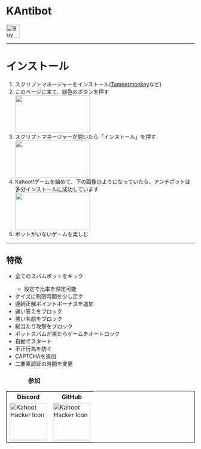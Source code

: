 <h1>KAntibot</h1>
<a href='https://ko-fi.com/D1D4385AU' target='_blank'><img height='36' style='border:0px;height:36px;' src='https://cdn.ko-fi.com/cdn/kofi2.png?v=2' border='0' alt='Buy Me a Coffee at ko-fi.com' /></a>
<hr>
<b><h1>インストール</h1></b>
<ol>
  <li>スクリプトマネージャーをインストール(<a href="https://www.tampermonkey.net/">Tampermonkey</a>など)</li>
  <li>このページに来て、緑色のボタンを押す</li>
  <img src="https://cdn.discordapp.com/attachments/552323024083484700/665721774993834024/Screen_Shot_2020-01-11_at_4.59.39_PM.png" height="100" width="200">
  <li>スクリプトマネージャーが開いたら「インストール」を押す</li>
  <img src="https://cdn.discordapp.com/attachments/552323024083484700/665721772481708032/Screen_Shot_2020-01-11_at_5.00.07_PM.png" height="100" width="200">
  <li>Kahoot!ゲームを始めて、下の画像のようになっていたら、アンチボットは多分インストールに成功しています</li>
  <img src="https://cdn.discordapp.com/attachments/552323024083484700/665600000318898214/Screen_Shot_2020-01-11_at_8.55.56_AM.png" height="100" width="200">
  <li>ボットがいないゲームを楽しむ</li>
</ol>
<hr>
<h2>特徴</h2>
<ul>
  <li>全てのスパムボットをキック</li>
  <ul><li>設定で比率を設定可能</li></ul>
  <li>クイズに制限時間を少し足す</li>
  <li>連続正解ポイントボーナスを追加</li>
  <li>速い答えをブロック</li>
  <li>悪い名前をブロック</li>
  <li>総当たり攻撃をブロック</li>
  <li>ボットスパムが来たらゲームをオートロック</li>
  <li>自動でスタート</li>
  <li>不正行為を防ぐ</li>
  <li>CAPTCHAを追加</li>
  <li>二要素認証の時間を変更</li>
</ul>
<h3>&nbsp; &nbsp; &nbsp; &nbsp; &nbsp; &nbsp; &nbsp; &nbsp;参加</h3>
<table style="border: solid 0.1rem black">
  <tbody>
    <tr>
      <th>Discord</th>
      <th>GitHub</th>
    </tr>
    <tr>
      <td><a href="https://discord.gg/pPdvXU6"><img src="https://cdn.discordapp.com/icons/641133408205930506/31c023710d468520708d6defb32a89bc.png?size=128" alt="Kahoot Hacker Icon" height="100" width="100"></a></td>
      <td><a href="https://github.com/theusaf/kahoot-antibot"><img src="https://github.githubassets.com/images/modules/logos_page/GitHub-Mark.png" alt="Kahoot Hacker Icon" height="100" width="100"></a></td>
    </tr>
  </tbody>
</table>
